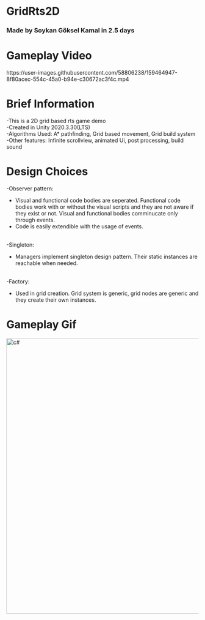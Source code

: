 # GridRts2D
<h3>Made by Soykan Göksel Kamal in 2.5 days</h3>


<h1>Gameplay Video</h1>
https://user-images.githubusercontent.com/58806238/159464947-8f80acec-554c-45a0-b94e-c30672ac3f4c.mp4

<h1>Brief Information</h1>
-This is a 2D grid based rts game demo<br>
-Created in Unity 2020.3.30(LTS)<br>
-Algorithms Used: A* pathfinding, Grid based movement, Grid build system<br>
-Other features: Infinite scrollview, animated Ui, post processing, build sound


<h1>Design Choices</h1>

-Observer pattern: <br>
* Visual and functional code bodies are seperated. Functional code bodies work with or without the visual scripts and they are not aware if they exist or not. Visual and functional bodies comminucate only through events.<br>
* Code is easily extendible with the usage of events.<br><br>

-Singleton: <br>
* Managers implement singleton design pattern. Their static instances are reachable when needed.<br><br>

-Factory: <br>
* Used in grid creation. Grid system is generic, grid nodes are generic and they create their own instances.

<h1>Gameplay Gif</h1>
<img src="https://github.com/VitaminsizDev/gridRts2D/blob/main/Gifs/introGif.gif" alt="c#" width="1280" height="720"/> <br/>
